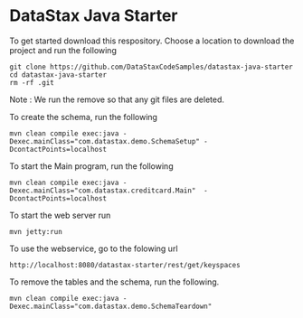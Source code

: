 DataStax Java Starter
========================

To get started download this respository. Choose a location to download the project and run the following
```
git clone https://github.com/DataStaxCodeSamples/datastax-java-starter
cd datastax-java-starter
rm -rf .git
```
Note : We run the remove so that any git files are deleted.

To create the schema, run the following

	mvn clean compile exec:java -Dexec.mainClass="com.datastax.demo.SchemaSetup" -DcontactPoints=localhost
	
To start the Main program, run the following 
	
	mvn clean compile exec:java -Dexec.mainClass="com.datastax.creditcard.Main"  -DcontactPoints=localhost
	
To start the web server run 

	mvn jetty:run

To use the webservice, go to the folowing url

	http://localhost:8080/datastax-starter/rest/get/keyspaces

To remove the tables and the schema, run the following.

    mvn clean compile exec:java -Dexec.mainClass="com.datastax.demo.SchemaTeardown"
    
    
